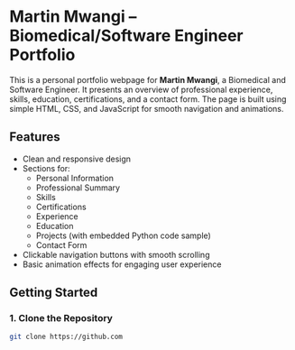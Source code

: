 # Martin Mwangi – Biomedical/Software Engineer Portfolio

This is a personal portfolio webpage for **Martin Mwangi**, a Biomedical and Software Engineer. It presents an overview of professional experience, skills, education, certifications, and a contact form. The page is built using simple HTML, CSS, and JavaScript for smooth navigation and animations.

## Features

- Clean and responsive design
- Sections for:
  - Personal Information
  - Professional Summary
  - Skills
  - Certifications
  - Experience
  - Education
  - Projects (with embedded Python code sample)
  - Contact Form
- Clickable navigation buttons with smooth scrolling
- Basic animation effects for engaging user experience

## Getting Started

### 1. Clone the Repository
```bash
git clone https://github.com
